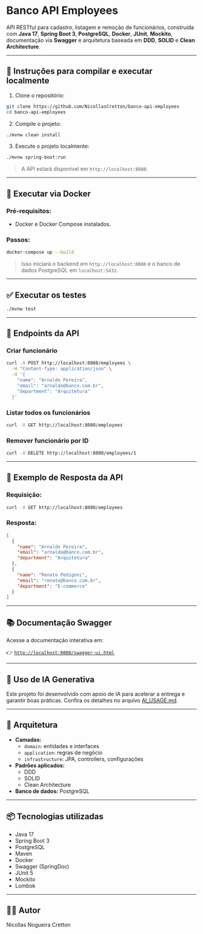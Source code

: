 # Banco API Employees

API RESTful para cadastro, listagem e remoção de funcionários, construída com **Java 17**, **Spring Boot 3**, **PostgreSQL**, **Docker**, **JUnit**, **Mockito**, documentação via **Swagger** e arquitetura baseada em **DDD**, **SOLID** e **Clean Architecture**.

---

## 🚀 Instruções para compilar e executar localmente

1. Clone o repositório:
```bash
git clone https://github.com/NicollasCretton/banco-api-employees
cd banco-api-employees
```

2. Compile o projeto:
```bash
./mvnw clean install
```

3. Execute o projeto localmente:
```bash
./mvnw spring-boot:run
```

> A API estará disponível em `http://localhost:8080`.

---

## 🐳 Executar via Docker

### Pré-requisitos:
- Docker e Docker Compose instalados.

### Passos:
```bash
docker-compose up --build
```

> Isso iniciará o backend em `http://localhost:8080` e o banco de dados PostgreSQL em `localhost:5432`.

---

## ✅ Executar os testes

```bash
./mvnw test
```

---

## 🔁 Endpoints da API

### Criar funcionário
```bash
curl -X POST http://localhost:8080/employees \
  -H "Content-Type: application/json" \
  -d '{
    "name": "Arnaldo Pereira",
    "email": "arnaldo@banco.com.br",
    "department": "Arquitetura"
  }'
```

### Listar todos os funcionários
```bash
curl -X GET http://localhost:8080/employees
```

### Remover funcionário por ID
```bash
curl -X DELETE http://localhost:8080/employees/1
```

---

## 🧪 Exemplo de Resposta da API

### Requisição:
```bash
curl -X GET http://localhost:8080/employees
```

### Resposta:
```json
[
  {
    "name": "Arnaldo Pereira",
    "email": "arnaldo@banco.com.br",
    "department": "Arquitetura"
  },
  {
    "name": "Renato Pedigoni",
    "email": "renato@banco.com.br",
    "department": "E-commerce"
  }
]
```

---

## 📚 Documentação Swagger

Acesse a documentação interativa em:

👉 [`http://localhost:8080/swagger-ui.html`](http://localhost:8080/swagger-ui.html)

---

## 🧠 Uso de IA Generativa

Este projeto foi desenvolvido com apoio de IA para acelerar a entrega e garantir boas práticas. Confira os detalhes no arquivo [AI_USAGE.md](./AI_USAGE.md).

---

## 🧱 Arquitetura

- **Camadas:**
    - `domain`: entidades e interfaces
    - `application`: regras de negócio
    - `infrastructure`: JPA, controllers, configurações
- **Padrões aplicados:**
    - DDD
    - SOLID
    - Clean Architecture
- **Banco de dados:** PostgreSQL

---

## 📦 Tecnologias utilizadas

- Java 17
- Spring Boot 3
- PostgreSQL
- Maven
- Docker
- Swagger (SpringDoc)
- JUnit 5
- Mockito
- Lombok

---

## 👨‍💻 Autor

Nícollas Nogueira Cretton
